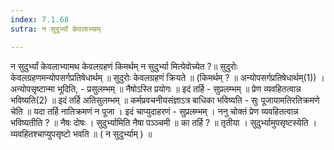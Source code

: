 ```yaml
---
index: 7.1.68
sutra: न सुदुर्भ्यां केवलाभ्याम्

---
```

 न सुदुर्भ्यां केवलाभ्यामथ केवलग्रहणं किमर्थम् न सुदुर्भ्या मित्येवोच्येत ?॥ सुदुरोः केवलग्रहणमन्योपसर्गप्रतिषेधार्थम् ॥ सुदुरोः केवलग्रहणं क्रियते ॥ (किमर्थम् ? ॥ अन्योपसर्गप्रतिषेधार्थम्(1)) । अन्योपसृष्टान्मा भूदिति, - प्रसुलम्भम् ॥ नैषोऽस्ति प्रयोगः ॥ इदं तर्हि - सुप्रलम्भम् ॥ प्रेण व्यवहितत्वान्न भविष्यति(2) ॥ इदं तर्हि अतिसुलम्भम् ॥ कर्मप्रवचनीयसंज्ञाऽत्र बाधिका भविष्यति - सुः पूजायामतिरतिक्रमणे चेति ॥ यदा तर्हि नातिक्रमणं न पूजा । इदं चाप्युदाहरणं - सुप्रलम्भम् । ननु चोक्तं प्रेण व्यवहितत्वान्न भविष्यतीति ? ॥ नैषः दोषः । सुदुर्भ्यामिति नैषा पञ्ञ्चमी ॥ का तर्हि ? ॥ तृतीया । सुदुर्भ्यामुपसृष्टस्येति । व्यवहितश्चाप्युपसृष्टो भवति ॥ ( न सुदुर्भ्याम् ) ॥ 